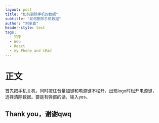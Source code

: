 ```yaml
---
layout: post
title: "如何删除手机的数据"
subtitle: "如何删除手机数据"
author: "刘承鑫"
header-style: text
tags:
  - 知乎
  - Web
  - React
  - my Phone and iPad
---
```


# 正文

首先把手机关机，同时按住音量加键和电源键不松开，出现logo时松开电源键，选择清除数据。要是有弹窗的话，输入yes。

##  Thank you，谢谢qwq
